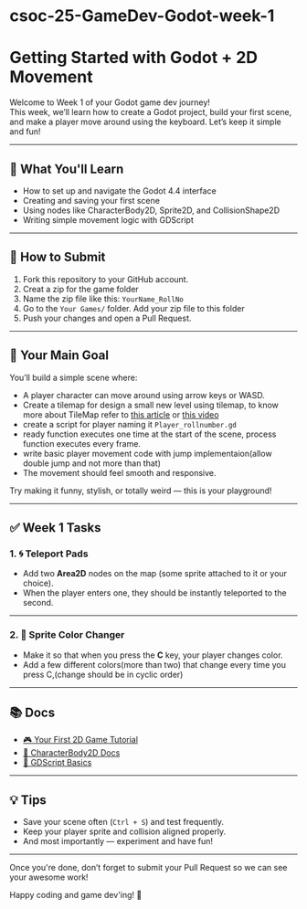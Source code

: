 #     csoc-25-GameDev-Godot-week-1
# Getting Started with Godot + 2D Movement

Welcome to Week 1 of your Godot game dev journey!  
This week, we’ll learn how to create a Godot project, build your first scene, and make a player move around using the keyboard. Let’s keep it simple and fun!

---

## 🚀 What You'll Learn

- How to set up and navigate the Godot 4.4 interface
- Creating and saving your first scene
- Using nodes like CharacterBody2D, Sprite2D, and CollisionShape2D
- Writing simple movement logic with GDScript

---

## 📝 How to Submit

1. Fork this repository to your GitHub account.
2. Creat a zip for the game folder
3. Name the zip file like this: `YourName_RollNo`
4. Go to the `Your Games/` folder. Add your zip file to this folder
5. Push your changes and open a Pull Request.

---


## 🎯 Your Main Goal

You’ll build a simple scene where:

- A player character can move around using arrow keys or WASD.
- Create a tilemap for design a small new level using tilemap, to know more about TileMap refer to [this article](https://docs.godotengine.org/en/latest/tutorials/2d/using_tilemaps.html) or [this video](https://www.youtube.com/watch?v=sbv35boXqac)
- create a script for player naming it `Player_rollnumber.gd`
- ready function executes one time at the start of the scene, process function executes every frame.
- write basic player movement code with jump implementaion(allow double jump and not more than that)
- The movement should feel smooth and responsive.

Try making it funny, stylish, or totally weird — this is your playground!


---

## ✅ Week 1 Tasks

### 1. 🌀 Teleport Pads

- Add two **Area2D** nodes on the map (some sprite attached to it or your choice).
- When the player enters one, they should be instantly teleported to the second.


---

### 2. 🎨 Sprite Color Changer

- Make it so that when you press the **C** key, your player changes color.
- Add a few different colors(more than two) that change every time you press C,(change should be in cyclic order)
  

---

## 📚 Docs

- [🎮 Your First 2D Game Tutorial](https://docs.godotengine.org/en/latest/getting_started/first_2d_game/)
- [🧍 CharacterBody2D Docs](https://docs.godotengine.org/en/latest/classes/class_characterbody2d.html)
- [📜 GDScript Basics](https://docs.godotengine.org/en/latest/tutorials/scripting/gdscript/gdscript_basics.html)

---

## 💡 Tips

- Save your scene often (`Ctrl + S`) and test frequently.
- Keep your player sprite and collision aligned properly.
- And most importantly — experiment and have fun!

---

Once you're done, don’t forget to submit your Pull Request so we can see your awesome work!

Happy coding and game dev'ing! 🎉

